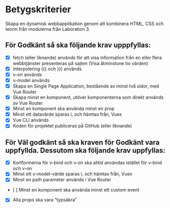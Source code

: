 # Betygskriterier
  Skapa en dynamisk webbapplikation genom att kombinera HTML, CSS och teorin från modulerna från Laboration 3.

## För Godkänt så ska följande krav upppfyllas:

- [x] fetch (eller liknande) används för att visa information från en eller flera webbtjänster presenteras på sajten (Visa åtminstone tio värden)
- [x] Interpolering ({{ och }}) används
- [x] v-on används
- [x] v-model används
- [x] Skapa en Single Page Application, bestående av minst två sidor, med Vue Router
- [x] Skapa minst en komponent, utöver komponenterna som direkt används av Vue Router
- [x] Minst en komponent ska använda minst en prop
- [x] Minst ett datavärde sparas i, och hämtas från, Vuex
- [x] Vue CLI används
- [x] Koden för projektet publiceras på GitHub (eller liknande)

## För Väl godkänt så ska kraven för Godkänt vara uppfyllda. Dessutom ska följande krav uppfyllas:

- [x] Kortformerna för v-bind och v-on ska alltid användas istället för v-bind och v-on
- [x] Minst ett v-model-värde sparas i, och hämtas från, Vuex
- [x] Minst en path parameter används i Vue Router
- [ ] Minst en komponent ska använda minst ett custom event
- [x] Alla props ska vara “typsäkra”